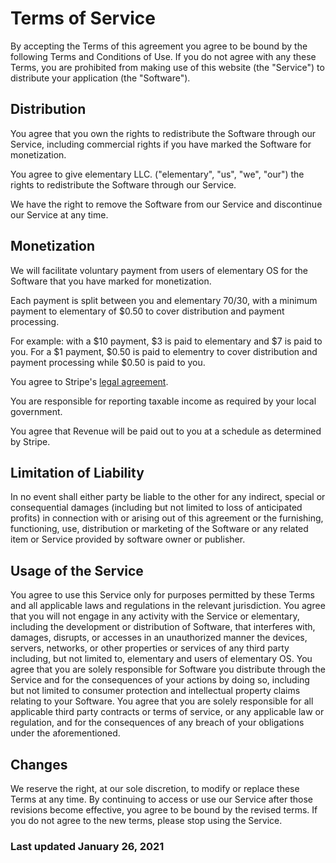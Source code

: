 # Terms of Service

By accepting the Terms of this agreement you agree to be bound by the following Terms and Conditions of Use. If you do not agree with any these Terms, you are prohibited from making use of this website (the "Service") to distribute your application (the "Software").

## Distribution

You agree that you own the rights to redistribute the Software through our Service, including commercial rights if you have marked the Software for monetization.

You agree to give elementary LLC. ("elementary", "us", "we", "our") the rights to redistribute the Software through our Service.

We have the right to remove the Software from our Service and discontinue our Service at any time.

## Monetization

We will facilitate voluntary payment from users of elementary OS for the Software that you have marked for monetization.

Each payment is split between you and elementary 70/30, with a minimum payment to elementary of $0.50 to cover distribution and payment processing.

For example: with a $10 payment, $3 is paid to elementary and $7 is paid to you. For a $1 payment, $0.50 is paid to elementry to cover distribution and payment processing while $0.50 is paid to you.

You agree to Stripe's <a href="https://stripe.com/us/connect-account/legal">legal agreement</a>.

You are responsible for reporting taxable income as required by your local government.

You agree that Revenue will be paid out to you at a schedule as determined by Stripe.

## Limitation of Liability

In no event shall either party be liable to the other for any indirect, special or consequential damages (including but not limited to loss of anticipated profits) in connection with or arising out of this agreement or the furnishing, functioning, use, distribution or marketing of the Software or any related item or Service provided by software owner or publisher.

## Usage of the Service

You agree to use this Service only for purposes permitted by these Terms and all applicable laws and regulations in the relevant jurisdiction. You agree that you will not engage in any activity with the Service or elementary, including the development or distribution of Software, that interferes with, damages, disrupts, or accesses in an unauthorized manner the devices, servers, networks, or other properties or services of any third party including, but not limited to, elementary and users of elementary OS. You agree that you are solely responsible for Software you distribute through the Service and for the consequences of your actions by doing so, including but not limited to consumer protection and intellectual property claims relating to your Software. You agree that you are solely responsible for all applicable third party contracts or terms of service, or any applicable law or regulation, and for the consequences of any breach of your obligations under the aforementioned.

## Changes

We reserve the right, at our sole discretion, to modify or replace these Terms at any time. By continuing to access or use our Service after those revisions become effective, you agree to be bound by the revised terms. If you do not agree to the new terms, please stop using the Service.

### Last updated January 26, 2021
